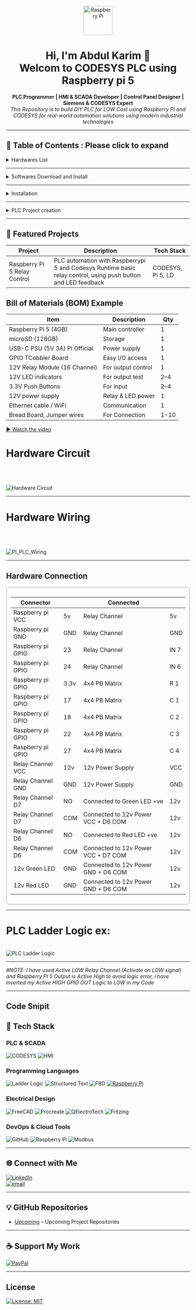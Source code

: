 <!-- GitHub Profile README for a Professional PLC & Automation Engineer -->

<p align="center">
  <img src="https://upload.wikimedia.org/wikipedia/en/c/cb/Raspberry_Pi_Logo.svg" alt="Raspberry Pi" width="80"/>
</p>


<h1 align="center">Hi, I'm Abdul Karim 👋<br>Welcom to CODESYS PLC using Raspberry pi 5 </h1>

<p align="center">
  <strong>PLC Programmer | HMI & SCADA Developer | Control Panel Designer | Siemens & CODESYS Expert</strong><br>
  <i>This Repository is to build DIY PLC for LOW Cost using Raspberry PI and CODESYS for real-world automation solutions using modern industrial technologies</i>
</p>

---

## 💼 Table of Contents : Please click to expand

<details>
  <summary>Hardwares List</summary>
  
- Raspberry Pi 5 (4GB or 8GB)
- microSD card (16GB or higher, Class 10) #Installed PI OS 64 / If not see Installation
- Power supply (USB-C, 5V 3A+)
- Ethernet cable (for stable communication)
- Breadboard
- Jumper wires
- Optional: GPIO-connected 12V push buttons, LED indicators (via relay/level shifter)
- Optional: Raspberry pi TCobbler if using breadboard
- Optional: High voltage appliances (AC/DC)
- Optional: Power Adapter (0-36V DC)
  
</details>
  
---

<details>
  <summary>Softwares Download and Install</summary>
  
- Download and Install [Raspberry Pi Imager](https://downloads.raspberrypi.org/imager/imager_latest.exe) for Windows
- Download and Install [CODESYS](https://store.codesys.com/en/codesys-control-for-raspberry-pi-sl.html) for Windows
- Download and Install [CODESYS Control for Raspberry Pi SL](https://store.codesys.com/en/codesys-control-for-raspberry-pi-sl.html) (SoftPLC runtime) for Windows
- Download and Install [PUTTY](https://www.chiark.greenend.org.uk/~sgtatham/putty/latest.html) on Windows
- Download and Install [WinSCP](https://winscp.net/download/WinSCP-6.5.1-Setup.exe/download) for manual installation
- Download [CODESYS License (free demo or paid full)](https://store.codesys.com/en/codesys-control-for-raspberry-pi-sl.html)
  
</details>

---

<details>
  <summary>Installation</summary>

  &nbsp;&nbsp;&nbsp;&nbsp;
  <details>
    <summary>&nbsp;&nbsp;&nbsp;&nbsp;&nbsp;&nbsp;&nbsp;&nbsp;&nbsp;&nbsp;&nbsp;&nbsp;&nbsp;Raspberry pi Setup</summary>
      &nbsp;&nbsp;&nbsp;&nbsp;
      <details>
        <summary>&nbsp;&nbsp;&nbsp;&nbsp;&nbsp;&nbsp;&nbsp;&nbsp;&nbsp;&nbsp;&nbsp;&nbsp;&nbsp;&nbsp;&nbsp;&nbsp;&nbsp;&nbsp;&nbsp;&nbsp;&nbsp;&nbsp;&nbsp;&nbsp;&nbsp;&nbsp;&nbsp;&nbsp;&nbsp;&nbsp;Install Raspberry PI OS     </summary>
    
  <h2 align="center">Install Raspberry PI OS 64 into Raspberry PI 5 (RAM more than 4GB)</h2>
    
    - Rasoberry PI 5
    - Micro-SD Card (atleast 16GB) 
    - USB SD Card Reader 
  <!--
  -->
    
    - Open PI Imager
      - Flash “Raspberry Pi OS 64-bit (Lite or Desktop)” to SD card and config additional settings before FLASH.

<table>
  <tr>
    <td align="center">
      <sub>Open PI Imager</sub><br/>&nbsp;
      <img src="Images/PI_Imager.png" alt="PI_Imager" width="900"/>
    </td>
    <td align="center">
      <sub>Choose Device</sub><br/>&nbsp;
      <img src="Images/PI_Choose_Device.png" alt="PI_Choose_Device" width="900"/>
    </td>
    <td align="center">
      <sub>Choose OS</sub><br/>&nbsp;
      <img src="Images/PI_Choose_OS.png" alt="PI_Choose_OS" width="900"/>
    </td>
  </tr>
   <tr>
    <td align="center">
      <sub>Select Storage</sub><br/>&nbsp;
      <img src="Images/PI_Choose_Storage.png" alt="PI_Choose_Storage" width="900"/>
    </td>
    <td align="center">
      <sub>Edit Settings</sub><br/>&nbsp;
      <img src="Images/PI_Choose_Next.png" alt="PI_Choose_Next" width="900"/>
    </td>
    <td align="center">
      <sub>Configure OS</sub><br/>&nbsp;
      <img src="Images/PI_OS_Config.png" alt="PI_OS_Config" width="900" height="220"/>
    </td>
  </tr>
   <tr>
    <td align="center">
      <sub>Enable SSH and Save</sub><br/>&nbsp;
      <img src="Images/PI_Enable_SSH.png" alt="PI_Enable_SSH" width="900" height="220"/>
    </td>
    <td align="center">
      <sub>OS Writing</sub><br/>&nbsp;
      <img src="Images/PI_OS_Writing.png" alt="PI_OS_Writing" width="900"/>
    </td>
    <td align="center">
      <sub>OS Verifying</sub><br/>&nbsp;
      <img src="Images/PI_OS_Verifying.png" alt="PI_OS_Verifying" width="900"/>
    </td>
  </tr>
</table>
<h2 align="center">Once finished Remove SD Card and insert into pi 5<br> ↓ <br/>PUTTY Setup</h2>
</details>

&nbsp;&nbsp;&nbsp;&nbsp;
<details>
        <summary>&nbsp;&nbsp;&nbsp;&nbsp;&nbsp;&nbsp;&nbsp;&nbsp;&nbsp;&nbsp;&nbsp;&nbsp;&nbsp;&nbsp;&nbsp;&nbsp;&nbsp;&nbsp;&nbsp;&nbsp;&nbsp;&nbsp;&nbsp;&nbsp;&nbsp;&nbsp;&nbsp;&nbsp;&nbsp;&nbsp;PUTTY Setup</summary>

      Once PI OS 64/32 Installed on raspberry pi 5
        Open PUTTY and Login with raspberrypi.local -> Click OK
          - Login as: Your pi ID
          - Password: Your pi password 
          # Note password not visible
<table>
  <tr>
    <td align="center">
      <sub>PUTTY Login</sub><br/>&nbsp;
      <img src="Images/PI_PUTTY_Config_OS.png" alt="PI_OS_Writing" width="900" height="400"/>
    </td>
    <td align="center">
      <sub>PUTTY pi Login</sub><br/>&nbsp;
      <img src="Images/PI_Login_Successfully.png" alt="PI_OS_Verifying" width="900" height="400"/>
    </td>
  </tr>
</table>

        # After successfully logged in get your pi IP
        
          - ifconfig or hostname -I (Keep the IP of your PI similar like Ex: 192.168.xxx.xx)
          - sudo apt update && sudo apt upgrade -y   
 
# To Enable VNC Check below Code snippet

<p>
    <sub>sudo raspi-config<br/>↓</sub><br>&nbsp;
  &nbsp;&nbsp;&nbsp;&nbsp;&nbsp;&nbsp;
    <img src="Images/PI_PUTTY_VNC_Config.png" alt="VNC_Config" width="950" height="250"/>
</p>

<p>
    <sub>Click Down Arrow key on keyboad to select "Interface Options"<br>- Use Right Arrow key on keyboard to select "SELECT" Click Enter<br> ↓</sub><br>&nbsp;
    <img src="Images/PI_VNC_Config_1.png" alt="VNC" width="700" height="400"/>
</p>

---

<p>
    <sub>- Use Down Arrow key on keyboard to select VNC<br>- Use Right Arrow key to Select the option click enter and enter again <br>↓</sub><br>&nbsp;
    <img src="Images/PI_VNC_Config_2.png" alt="VNC_Config" width="700" height="400"/>
</p>

---

<p>
    <sub>- Use Right Arrow key to Select "YES" and Enter <br>↓</sub><br>&nbsp;
    <img src="Images/PI_VNC_Enable.png" alt="VNC_Enable" width="700" height="400"/><br>
    <sub>--> To finsh the setup use Right arrow key 2 times select Finish and click Enter on keyboard</sub><br/>
</p>

<h2>To apply the changes Reboot pi: "sudo reboot"</h2>
<h2 align="center">Once Completed<br> ↓ <br/>Open VNC</h2>
</details>

&nbsp;&nbsp;&nbsp;&nbsp;
<details>
        <summary>&nbsp;&nbsp;&nbsp;&nbsp;&nbsp;&nbsp;&nbsp;&nbsp;&nbsp;&nbsp;&nbsp;&nbsp;&nbsp;&nbsp;&nbsp;&nbsp;&nbsp;&nbsp;&nbsp;&nbsp;&nbsp;&nbsp;&nbsp;&nbsp;&nbsp;&nbsp;&nbsp;&nbsp;&nbsp;&nbsp;Connect Raspberry pi with VNC</summary>

      Open VNC on Windows
      Login with raspberrypi.local -> Click Enter
        - User: Your pi ID
        - Password: Your pi password
        - Open Terminal
        - Update Pi (sudo apt update && sudo apt upgrade -y)
        - sudo shutdown now (To Shutdown Pi)

<p>
    <img src="Images/PI_VNC_Connect_ID_Pasw.png" alt="VNC_Connect" width="700" height="400"/><br>
    <img src="Images/PI_ls.png" alt="VNC_pi_Terminal" width="700" height="400"/><br>
</p>

# Raspberry Pi is ready to use
   </details>
 </details>

  &nbsp;&nbsp;&nbsp;&nbsp;
  <details>
    <summary>&nbsp;&nbsp;&nbsp;&nbsp;&nbsp;&nbsp;&nbsp;&nbsp;&nbsp;&nbsp;&nbsp;&nbsp;&nbsp;Install CODESYS Control Runtime on Raspberry pi</summary><br/>
    &nbsp;&nbsp;&nbsp;&nbsp;&nbsp;&nbsp;&nbsp;&nbsp;&nbsp;&nbsp;&nbsp;&nbsp;&nbsp;
  <details>
        <summary>&nbsp;&nbsp;&nbsp;&nbsp;&nbsp;&nbsp;&nbsp;&nbsp;&nbsp;&nbsp;&nbsp;&nbsp;&nbsp;&nbsp;&nbsp;&nbsp;&nbsp;&nbsp;&nbsp;&nbsp;&nbsp;&nbsp;&nbsp;&nbsp;&nbsp;&nbsp;&nbsp;&nbsp;&nbsp;&nbsp;&nbsp;&nbsp;&nbsp;&nbsp;&nbsp;&nbsp;&nbsp;&nbsp;&nbsp;&nbsp;&nbsp;&nbsp;&nbsp;&nbsp;&nbsp;&nbsp;&nbsp;&nbsp;&nbsp;&nbsp;&nbsp;&nbsp;&nbsp;&nbsp;&nbsp;&nbsp;&nbsp;&nbsp;&nbsp;&nbsp;Install CODESYS Control Runtime from Windows</summary>
    
  # Install CODESYS Control Runtime from Windows
    
    - Open CODESYS Development System on Windows
    - From CODESYS Development System:
      
      - Go to Tools → Package Manager / Codesys Installer → Browse search below listed 4 package and install
        - ✅ CODESYS Control for Raspberry Pi SL
        - ✅ CODESYS Edge Gateway for Linux
        - ✅ CODESYS Control SL Extension Package
        - ✅ CODESYS SL Deploy Tool
        
    - Boot your Pi with the OS
    - Ensure it's connected to the same network as your PC
    
    - On your Windows PC, open CODESYS Development System
    
    - Go to Tools → Device Installer
    - Install Raspberry Pi runtime:
    - Menu: Tools → Update Raspberry Pi
    - Enter your Pi IP address
    - Provide username (pi) and password (raspberry or your custom)
    
  # It will install runtime over SSH
     
     - In CODESYS → Go to:
     - Tools → CODESYS Control for Raspberry Pi → Update Raspberry Pi
     - Enter your Raspberry Pi’s IP address
     - Choose:
      - Login: pi ( Your ID or default)
      - Password: raspberry (default; change if needed)
      - Select the Demo License (free, 2-hour runtime)
      - Wait for the runtime to install — success message will appear.

  #  Activate License (optional)
    - You can run a demo version (2 hours runtime).
    - For production: Buy license from CODESYS Store and activate via License Manager.
    
  <!--
  -->
  </details>
 

  <details>
        <summary>&nbsp;&nbsp;&nbsp;&nbsp;&nbsp;&nbsp;&nbsp;&nbsp;&nbsp;&nbsp;&nbsp;&nbsp;&nbsp;&nbsp;&nbsp;&nbsp;&nbsp;&nbsp;&nbsp;&nbsp;&nbsp;&nbsp;&nbsp;&nbsp;&nbsp;&nbsp;&nbsp;&nbsp;&nbsp;&nbsp;&nbsp;&nbsp;&nbsp;&nbsp;&nbsp;&nbsp;&nbsp;&nbsp;&nbsp;&nbsp;&nbsp;&nbsp;&nbsp;&nbsp;&nbsp;&nbsp;&nbsp;&nbsp;&nbsp;&nbsp;&nbsp;&nbsp;&nbsp;&nbsp;&nbsp;&nbsp;&nbsp;&nbsp;&nbsp;&nbsp;Manual Installation from Raspberry Pi</summary>
  
  # Manual Installation from Raspberry Pi
    Choose anyone ( I'm using VNC, you can use anyone process is same)
      
      -  External Monitor
      -  VNC Software laptop
      -  PUTTY

    - Download or Locate "CODESYS Control for Raspberry Pi SL.deb" file on Windows folder
      Ex: C:\Program Files\CODESYS 3.5.21.0\CODESYS\CODESYS Control for Raspberry PI\Delivery\raspberry

    - Open WinSCP, login with:
    - Host: Your Pi’s ip or rapberrypi.local
    - User: Your ID
    - Password: Your password
    - ✅ Drag & drop the .deb file to any folder (Ex: Downloads).
---

<p>
    <sub>WinSCP Login</sub><br/>&nbsp;
    &nbsp;&nbsp;&nbsp;&nbsp;&nbsp;&nbsp;
    <br><img src="Images/PI_WinSCP_Login.png" alt="WinSCP_Login"/>
</p>

---

<p>
    <sub>Locate ".deb" file into your PC, Drag & Drop into pi Folder "Downloads"</sub><br/>&nbsp;
  &nbsp;&nbsp;&nbsp;&nbsp;&nbsp;&nbsp;
    <img src="Images/PI_WinSCP_Find_.deb_File_Copy.png" alt="WinSCp_Copy"/>
</p>

---

<p>
    <sub>After Successfully Copied ".deb" file into pi folder</sub><br/>&nbsp;
  &nbsp;&nbsp;&nbsp;&nbsp;&nbsp;&nbsp;
    <img src="Images/PI_WinSCP_.deb_File_Copy.png" alt="WinSCP_Copied"/>
</p>

---
  
  # Follow Below Step to Install and Run CODESYS Runtime Successfully
        Open PuTTY / VNC:
          - Enter ip of your Raspberry Pi
          - Login:
            - Username: Your ID
            - Password: Your password

        # PI Comand line (Update pi if needed "sudo apt update && sudo apt upgrade -y")
        - Locate The copied file .deb (Use below command)
        
            > ls (Pi folders)

            > cd Downloads (Copied file folder: you can "cd" where you have copied the ".deb" file)
            
            > ls (You will see .deb file Ex: codesyscontrol_raspberry_4.15.0.0_all.deb)
            
            > sudo dpkg -i [codesyscontrol_raspberry_4.15.0.0_all.deb] ( [] Rename with yours file name)

            > sudo systemctl status codesyscontrol (Check PLC Status Active or Dead)

            > cd (Come back to Starting section)

            > sudo systemctl start codesyscontrol (manual Start PLC Runtime)

            > sudo systemctl status codesyscontrol (#it will show Active)

            > sudo systemctl stop codesyscontrol (#it will stop PLC)
            
  <h3>My PLC already Running so i Turned it Off then Turned it On</h3>    
  
  ![VNC_PI_PLC](Images/PI_PLC_Runtime_Install%20and%20Run.png)
  
  # Congrats you have successfully installed CODESYS Runtime into your pi 5
  </details>
  </details>
</details>

---

<details>
  <summary>PLC Project creation</summary><br/>
  &nbsp;&nbsp;&nbsp;&nbsp;&nbsp;&nbsp;&nbsp;&nbsp;&nbsp;&nbsp;&nbsp;&nbsp;&nbsp;

  <details>
    <summary>&nbsp;&nbsp;&nbsp;&nbsp;&nbsp;&nbsp;&nbsp;&nbsp;&nbsp;&nbsp;&nbsp;&nbsp;&nbsp;Create a New PLC Project</summary><br/>
    &nbsp;&nbsp;&nbsp;&nbsp;&nbsp;&nbsp;&nbsp;&nbsp;&nbsp;&nbsp;&nbsp;&nbsp;&nbsp;

  # Create a New PLC Project
      Go to: File → New Project → Standard Project
      Select device:
        CODESYS Control for Raspberry Pi 64 SL (64 bit)
        Choose programming language: Ladder Diagram (LD), ST, etc.

<p>
    <sub>Project Creation: Go to: File → New Project → Standard Project</sub><br/>&nbsp;
    &nbsp;&nbsp;&nbsp;&nbsp;&nbsp;&nbsp;
    <br><img src="Images/PI_CODESYS_Project_Creation.png" alt="WinSCP_Login"/>
</p>

---

<p>
    <sub>Select the Device :<br> If no Hardware : WIN v3 64 <br> If using pi 64 : pi 64 SL </sub><br/>&nbsp;
  &nbsp;&nbsp;&nbsp;&nbsp;&nbsp;&nbsp;
    <br><img src="Images/PI_CODESYS_Project_Hardware_v.png" alt="WinSCp_Copy"/>
</p>

---

<p>
    <sub>Choose the logic lagnuage: I'm using "LD"</sub><br/>&nbsp;
  &nbsp;&nbsp;&nbsp;&nbsp;&nbsp;&nbsp;
    <br><img src="Images/PI_CODESYS_Project_language.png" alt="WinSCP_Copied"/>
</p>

---

<p>
    <sub>Programming Environment</sub><br/>&nbsp;
  &nbsp;&nbsp;&nbsp;&nbsp;&nbsp;&nbsp;
  <br>Left side Device's/ POU's/ Modules | Middle LD logic page | Right side LD logic Tools | Upper side Menu &nbsp;<br/>
  &nbsp;&nbsp;&nbsp;&nbsp;&nbsp;&nbsp;
    <br><img src="Images/PI_CODESYS_Package_Environment.png" alt="WinSCP_Copied"/>
</p>

</details>

  <details>
    <summary>&nbsp;&nbsp;&nbsp;&nbsp;&nbsp;&nbsp;&nbsp;&nbsp;&nbsp;&nbsp;&nbsp;&nbsp;&nbsp;Setup PLC Development Environment without Raspberry pi</summary><br/>
    &nbsp;&nbsp;&nbsp;&nbsp;&nbsp;&nbsp;&nbsp;&nbsp;&nbsp;&nbsp;&nbsp;&nbsp;&nbsp;

# Setup PLC Development Environment without Raspberry pi

      - If no hardware select Simulation 
      - Click login -> Click Start
      - If have hardware no need to select Simulation

<p>
    <sub> After  Writing Logic Go to : File → Save → Generate Code (F11) to Compile <br> Down side you can see if there is any Error or Not</sub><br/>&nbsp;
    &nbsp;&nbsp;&nbsp;&nbsp;&nbsp;&nbsp;
    <br><img src="Images/PI_CODESYS_LED_Compile.png" alt="WinSCP_Login"/>
</p>

---

<p>
    <sub>After Compilation Go to : Online → Click Simulation → Click Login</sub><br/>&nbsp;
  &nbsp;&nbsp;&nbsp;&nbsp;&nbsp;&nbsp;
    <br><img src="Images/PI_CODESYS_LED_Simulation.png" alt="WinSCp_Copy"/>
</p>

---

<p>
    <sub>You'll see Application in Stop Mode To Run the Code : Ciick on ▶ Play button</sub><br/>&nbsp;
  &nbsp;&nbsp;&nbsp;&nbsp;&nbsp;&nbsp;
    <br><img src="Images/PI_CODESYS_LED_Login.png" alt="WinSCP_Copied"/>
</p>

---

<p>
    <sub>You'll see Application in Run Mode <br></sub><br/>&nbsp;
  &nbsp;&nbsp;&nbsp;&nbsp;&nbsp;&nbsp;
    <br><img src="Images/PI_CODESYS_LED_Run%20Mode.png" alt="WinSCP_Copied"/>
</p>

---

<p>
    <sub>To Change the I/O's : click on → Prepfered value it will show TRUE / FALSE : Click Ctrl + F7 to change the Input state</sub><br/>&nbsp;
  &nbsp;&nbsp;&nbsp;&nbsp;&nbsp;&nbsp;
    <br><img src="Images/PI_CODESYS_LED_ladder.png" alt="WinSCP_Copied"/>
</p>

---

<p>
    <sub>You can see the Output Change : <br> Output LED Turned ON</sub><br/>&nbsp;
  &nbsp;&nbsp;&nbsp;&nbsp;&nbsp;&nbsp;
    <br><img src="Images/PI_CODESYS_LED_NO-LED.png" alt="WinSCP_Copied"/>
</p>

---

<p>
    <sub>Again click on → Prepfered value it will show TRUE / FALSE : Click Ctrl + F7 to change the Input state</sub><br/>&nbsp;
  &nbsp;&nbsp;&nbsp;&nbsp;&nbsp;&nbsp;
    <br><img src="Images/PI_CODESYS_LED_ON-OFF-LED.png" alt="WinSCP_Copied"/>
</p>

---

<p>
    <sub>You can see the Output Change : <br> Output LED Turned OFF</sub><br/>&nbsp;
  &nbsp;&nbsp;&nbsp;&nbsp;&nbsp;&nbsp;
    <br><img src="Images/PI_CODESYS_LED_OFF.png" alt="WinSCP_Copied"/>
</p>

  </details>

  <details>
    <summary>&nbsp;&nbsp;&nbsp;&nbsp;&nbsp;&nbsp;&nbsp;&nbsp;&nbsp;&nbsp;&nbsp;&nbsp;&nbsp;Setup PLC Development Environment for Raspberry pi</summary><br/>
    &nbsp;&nbsp;&nbsp;&nbsp;&nbsp;&nbsp;&nbsp;&nbsp;&nbsp;&nbsp;&nbsp;&nbsp;&nbsp;

  # Setup PLC Development Environment for Raspberry pi

    Go to: PLC PRG(PRG): Write down your PLC code -> Save it -> Click Generate code to compile

    - Add devices:
      - GPIO (Digital Input/Output)
      - Modbus, Ethernet/IP, etc. (if needed)
      - Map GPIOs (I/O Configuration)
      - Under “Device → Raspberry Pi GPIOs”
      
---

<p>
    <sub>Write your PLC code → Click Generate code to compile and Save</sub><br/>&nbsp;
  &nbsp;&nbsp;&nbsp;&nbsp;&nbsp;&nbsp;
    <br><img src="Images/PI_PLC_ladder_logic.png" alt="PI_PLC"/>
</p>

---

<p>
    <sub>Go to GPIOs → GPIO Parameters → Double click to Asign GPIO as INPUT or OUTPUT</sub><br/>&nbsp;
  
  &nbsp;&nbsp;&nbsp;&nbsp;&nbsp;&nbsp;
    <br><img src="Images/PI_PLC_Define_GPIO_Parameters.png" alt="GPIO_Parameter"/>
  
  &nbsp;&nbsp;&nbsp;&nbsp;&nbsp;&nbsp;
    <br><img src="Images/PI_PLC_Define_GPIO_Parameters_IOs.png" alt="GPIO_Parameter_IO"/>
</p>

---

<p>
    <sub>GPIO IO Maping → Double click on variable → Click Application → PLC PRG → Click the Ladder Logic I/Os and OK <br># Note : Asign Digital Input & Output Seperately</sub><br/>&nbsp;
  &nbsp;&nbsp;&nbsp;&nbsp;&nbsp;&nbsp;
    <br><img src="Images/PI_PLC_Define_GPIO_IO_maping.png" alt="GPIO_IO_maping"/>
  &nbsp;&nbsp;&nbsp;&nbsp;&nbsp;&nbsp;
    <br><img src="Images/PI_PLC_Define_GPIO_IO_maping_Completed.png" alt="GPIO_IO_maping"/>
</p>

---

<p>
    <sub>Right click on Application → Add Object → Visualization click Active and OK</sub><br/>&nbsp;
  &nbsp;&nbsp;&nbsp;&nbsp;&nbsp;&nbsp;
    <br><img src="Images/PI_PLC_HMI_Visualization.png" alt="HMI"/>
</p>

---

<p>
    <sub>Go to Visualization → Drag and Drop icons → Double Click on variable → Click 3 dots → Application → PLC PRG → Click the Ladder Logic I/Os and OK <br> Do it for all HMI icons <br></sub><br/>&nbsp;
  &nbsp;&nbsp;&nbsp;&nbsp;&nbsp;&nbsp;
    <br><img src="Images/PI_PLC_HMI_Visualization_Setup.png" alt="HMI_Setup"/>
</p>

---

<p>
    <sub>Go to deploy Control → Click → Scan → click on Pi IP → Give User name and Password → Click Connect : <br> It will show connected (pi connected to CODESYS)</sub><br/>&nbsp;
  &nbsp;&nbsp;&nbsp;&nbsp;&nbsp;&nbsp;
    <br><img src="Images/PI_PLC_LD_Deploy%20Control.png" alt="Deploy_Control"/>
  &nbsp;&nbsp;&nbsp;&nbsp;&nbsp;&nbsp;
    <br><img src="Images/PI_PLC_LD_Deploy Control_PI Connection.png" alt="PI_Connected_CODESYS"/>
</p>

---

<p>
    <sub>Go to Device → Scan Network → Click raspberrypi and OK</sub><br/>&nbsp;
  &nbsp;&nbsp;&nbsp;&nbsp;&nbsp;&nbsp;
    <br><img src="Images/PI_PLC_LD_Device%20Scan%20Network.png" alt="Device_Network"/>
    &nbsp;&nbsp;&nbsp;&nbsp;&nbsp;&nbsp;
    <br><img src="Images/PI_PLC_LD_Device Scan Network_Connected.png" alt="Device_Network_Connected"/>
</p>

---

<p>
    <sub>Go to Taskber → Right click on Drop Down → Right Click on .64 and Start PLC</sub><br/>&nbsp;
  &nbsp;&nbsp;&nbsp;&nbsp;&nbsp;&nbsp;
    <br><img src="Images/Start_PLC.png" alt="Start_PLC"/>
</p>

---

<p>
    <sub>Go to Online : → It will ask for CODESYS login ID and Password → Enter →  PLC will be in STOP Mode → Ciick on ▶ Play button → PLC will be in RUN mode</sub><br/>&nbsp;
  &nbsp;&nbsp;&nbsp;&nbsp;&nbsp;&nbsp;
    <br><img src="Images/PI_PLC_Login.png" alt="Compile_LD"/>
  &nbsp;&nbsp;&nbsp;&nbsp;&nbsp;&nbsp;
    <br><img src="Images/PI_PLC_Compilation_Login.png" alt="RUN_LD"/>
    &nbsp;&nbsp;&nbsp;&nbsp;&nbsp;&nbsp;
    <br><img src="Images/PI_PLC_RUN_Mode.png" alt="RUN_LD"/>
</p>


  # Your Raspberry Pi is now a fully running PLC using CODESYS!

  </details>
</details>

---

## 📁 Featured Projects

| Project       | Description      | Tech Stack |
|---------------|------------------|----------------|
|Raspberry Pi 5 Relay Control| PLC automation with Raspberrypi 5 and Codesys Runtime basic relay control, using push button and LED feedback | CODESYS, Pi 5, LD |

<h2>Bill of Materials (BOM) Example</h2>

| Item                           | Description        | Qty |
| ------------------------------ | ------------------ | --- |
| Raspberry Pi 5 (4GB)           | Main controller    | 1   |
| microSD (128GB)                | Storage            | 1   |
| USB-C PSU (5V 3A) Pi Official  | Power supply       | 1   |
| GPIO TCobbler Board            | Easy I/O access    | 1   |
| 12V Relay Module (16 Channel)  | For output control | 1   |
| 12V LED indicators             | For output test    | 2–4 |
| 3.3V Push Buttons              | For input          | 2–4 |
| 12V power supply               | Relay & LED power  | 1   |
| Ethernet cable / WiFi          | Communication      | 1   |
| Bread Board, Jumper wires      | For Connection     | 1-10|

[▶️ Watch the video](https://github.com/AbdulkarimGit-Tech/Raspberry-Pi-PLC/blob/380e6ad52285033cf51c794ff301bf7d8a179ed5/Project/Pi_PLC_Working.mp4)

# Hardware Circuit <br/>&nbsp;
<p>
  &nbsp;&nbsp;&nbsp;&nbsp;&nbsp;&nbsp;
    <br><img src="Project/PI_PLC_Hardware_Circuit.png" alt="Hardware Circuit"/>
</p>

---

 # Hardware Wiring <br/>&nbsp;
<p>
  &nbsp;&nbsp;&nbsp;&nbsp;&nbsp;&nbsp;
    <br><img src="Project/PI_PLC_Hardware_Wiring.jpg" alt="PI_PLC_Wiring"/>
</p>

---


<h2>Hardware Connection</h2>

<div style="border: 2px solid #ccc; border-radius: 10px; padding: 10px; overflow-x: auto;">
  
<table>
  <thead>
    <tr>
      <th>Connector</th>
      <th></th>
      <th>Connected</th>
      <th></th>
    </tr>
  </thead>
  <tbody>
    <tr><td>Raspberry pi VCC</td><td>5v</td><td>Relay Channel</td><td>5v</td></tr>
    <tr><td>Raspberry pi GND</td><td>GND</td><td>Relay Channel</td><td>GND</td></tr>
    <tr><td>Raspberry pi GPIO</td><td>23</td><td>Relay Channel</td><td>IN 7</td></tr>
    <tr><td>Raspberry pi GPIO</td><td>24</td><td>Relay Channel</td><td>IN 6</td></tr>
    <tr><td>Raspberry pi GPIO</td><td>3.3v</td><td>4x4 PB Matrix</td><td>R 1</td></tr>
    <tr><td>Raspberry pi GPIO</td><td>17</td><td>4x4 PB Matrix</td><td>C 1</td></tr>
    <tr><td>Raspberry pi GPIO</td><td>18</td><td>4x4 PB Matrix</td><td>C 2</td></tr>
    <tr><td>Raspberry pi GPIO</td><td>22</td><td>4x4 PB Matrix</td><td>C 3</td></tr>
    <tr><td>Raspberry pi GPIO</td><td>27</td><td>4x4 PB Matrix</td><td>C 4</td></tr>
    <tr><td>Relay Channel VCC</td><td>12v</td><td>12v Power Supply</td><td>VCC</td></tr>
    <tr><td>Relay Channel GND</td><td>GND</td><td>12v Power Supply</td><td>GND</td></tr>
    <tr><td>Relay Channel D7</td><td>NO</td><td>Connected to Green LED +ve</td><td>12v</td></tr>
    <tr><td>Relay Channel D7</td><td>COM</td><td>Connected to 12v Power VCC + D6 COM</td><td>12v</td></tr>
    <tr><td>Relay Channel D6</td><td>NO</td><td>Connected to Red LED +ve</td><td>12v</td></tr>
    <tr><td>Relay Channel D6</td><td>COM</td><td>Connected to 12v Power VCC + D7 COM</td><td>12v</td></tr>
    <tr><td>12v Green LED</td><td>GND</td><td>Connected to 12v Power GND + D6 COM</td><td>12v</td></tr>
    <tr><td>12v Red LED</td><td>GND</td><td>Connected to 12v Power GND + D6 COM</td><td>12v</td></tr>
  </tbody>
</table>

</div>

---

# PLC Ladder Logic ex:

<p>
  &nbsp;&nbsp;&nbsp;&nbsp;&nbsp;&nbsp;
    <br><img src="Project/PI_PLC_ladder_logic.png" alt="PLC Ladder Logic"/>
</p>

---

<i>#NOTE: I have used Active LOW Relay Channel (Activate on LOW signal) and Raspberry PI 5 Output is Active High to avoid logic error, i have inverted my Active HIGH GPIO OUT Logic to LOW in my Code</i>

---

## Code Snipit

## 🔌 Tech Stack

### PLC & SCADA
![CODESYS](https://img.shields.io/badge/CODESYS-red?style=flat)
![HMI](https://img.shields.io/badge/CODESYS-red?style=flat)


### Programming Languages
![Ladder Logic](https://img.shields.io/badge/Ladder--Logic-yellow?style=flat)
![Structured Text](https://img.shields.io/badge/Structured--Text-orange?style=flat)
![FBD](https://img.shields.io/badge/FBD-blueviolet?style=flat)
[![Raspberry Pi](https://img.shields.io/badge/Raspberry%20Pi-CC0000?style=flat&logo=raspberry-pi&logoColor=white)](https://www.raspberrypi.com/)

### Electrical Design
![FreeCAD](https://img.shields.io/badge/FreeCAD-2E3A59?style=flat&logo=freecad&logoColor=white)
![Procreate](https://img.shields.io/badge/Procreate-111111?style=flat&logo=procreate&logoColor=white)
![QElectroTech](https://img.shields.io/badge/QElectroTech-005F87?style=flat&logo=electrical-engineering&logoColor=white)
![Fritzing](https://img.shields.io/badge/Fritzing-E74C3C?style=flat&logo=fritzing&logoColor=white)

<!-- ![AutoCAD](https://img.shields.io/badge/AutoCAD-E34F26?style=flat&logo=autodesk&logoColor=white) -->

### DevOps & Cloud Tools
![GitHub](https://img.shields.io/badge/github-%23121011.svg?style=flat&logo=github&logoColor=white)
![Raspberry Pi](https://img.shields.io/badge/-Raspberry_Pi-C51A4A?style=flat&logo=Raspberry-Pi)
![Modbus](https://img.shields.io/badge/Modbus-005f9e?style=flat)

---

## 🌐 Connect with Me

[![LinkedIn](https://img.shields.io/badge/LinkedIn-%230077B5.svg?logo=linkedin&logoColor=white)](https://linkedin.com/in/abdulkarimmiddya)  
[![email](https://img.shields.io/badge/Email-D14836?logo=gmail&logoColor=white)](mailto:abdulkarimmiddya108@gmail.com) 

---

## 💡 GitHub Repositories

- [Upcoming](https://github.com/AbdulkarimGit-Tech?tab=repositories) – Upcoming Project Repositories


---

## ☕ Support My Work

[![PayPal](https://img.shields.io/badge/Donate-PayPal-blue?style=for-the-badge&logo=paypal)](https://paypal.me/abdulkarimmiddya108@gmail.com)

---

## License

[![License: MIT](https://img.shields.io/badge/License-MIT-purple.svg)](LICENSE)


<!-- Proudly built with real-world hands-on experience. Engineering Automation, One Project at a Time. -->
